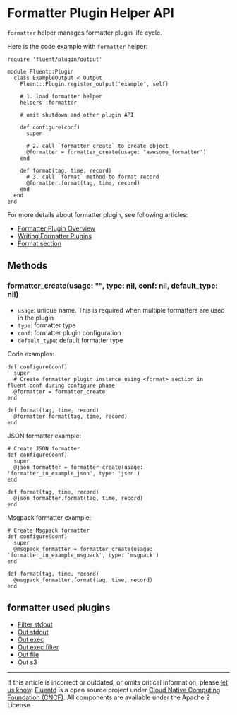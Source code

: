 # Formatter Plugin Helper API

`formatter` helper manages formatter plugin life cycle.

Here is the code example with `formatter` helper:

```
require 'fluent/plugin/output'

module Fluent::Plugin
  class ExampleOutput < Output
    Fluent::Plugin.register_output('example', self)

    # 1. load formatter helper
    helpers :formatter

    # omit shutdown and other plugin API

    def configure(conf)
      super

      # 2. call `formatter_create` to create object
      @formatter = formatter_create(usage: "awesome_formatter")
    end

    def format(tag, time, record)
      # 3. call `format` method to format record
      @formatter.format(tag, time, record)
    end
  end
end
```

For more details about formatter plugin, see following articles:

-   [Formatter Plugin Overview](/plugins/formatter/README.md)
-   [Writing Formatter Plugins](/developer/api-plugin-formatter.md)
-   [Format section](/configuration/format-section.md)


## Methods


### formatter\_create(usage: "", type: nil, conf: nil, default\_type: nil)

-   `usage`: unique name. This is required when multiple formatters are
    used in the plugin
-   `type`: formatter type
-   `conf`: formatter plugin configuration
-   `default_type`: default formatter type

Code examples:

```
def configure(conf)
  super
  # Create formatter plugin instance using <format> section in fluent.conf during configure phase
  @formatter = formatter_create
end

def format(tag, time, record)
  @formatter.format(tag, time, record)
end
```

JSON formatter example:

```
# Create JSON formatter
def configure(conf)
  super
  @json_formatter = formatter_create(usage: 'formatter_in_example_json', type: 'json')
end

def format(tag, time, record)
  @json_formatter.format(tag, time, record)
end
```

Msgpack formatter example:

```
# Create Msgpack formatter
def configure(conf)
  super
  @msgpack_formatter = formatter_create(usage: 'formatter_in_example_msgpack', type: 'msgpack')
end

def format(tag, time, record)
  @msgpack_formatter.format(tag, time, record)
end
```


## formatter used plugins

-   [Filter stdout](/plugins/filter/stdout.md)
-   [Out stdout](/plugins/output/stdout.md)
-   [Out exec](/plugins/output/exec.md)
-   [Out exec filter](/plugins/output/exec_filter.md)
-   [Out file](/plugins/output/file.md)
-   [Out s3](/plugins/output/s3.md)


------------------------------------------------------------------------

If this article is incorrect or outdated, or omits critical information, please [let us know](https://github.com/fluent/fluentd-docs/issues?state=open).
[Fluentd](http://www.fluentd.org/) is a open source project under [Cloud Native Computing Foundation (CNCF)](https://cncf.io/). All components are available under the Apache 2 License.
